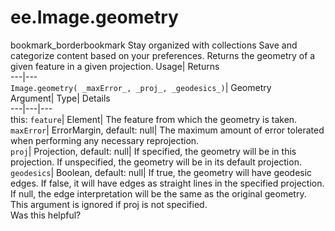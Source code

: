  
#  ee.Image.geometry 
bookmark_borderbookmark Stay organized with collections  Save and categorize content based on your preferences.
Returns the geometry of a given feature in a given projection. 
Usage| Returns  
---|---  
`Image.geometry( _maxError_, _proj_, _geodesics_)`| Geometry  
Argument| Type| Details  
---|---|---  
this: `feature`| Element| The feature from which the geometry is taken.  
`maxError`| ErrorMargin, default: null| The maximum amount of error tolerated when performing any necessary reprojection.  
`proj`| Projection, default: null| If specified, the geometry will be in this projection. If unspecified, the geometry will be in its default projection.  
`geodesics`| Boolean, default: null| If true, the geometry will have geodesic edges. If false, it will have edges as straight lines in the specified projection. If null, the edge interpretation will be the same as the original geometry. This argument is ignored if proj is not specified.  
Was this helpful?
